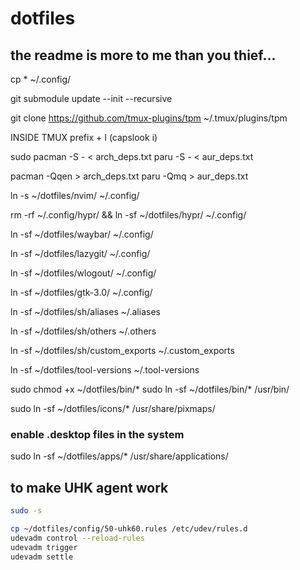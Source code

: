 # dotfiles

## the readme is more to me than you thief...

cp * ~/.config/

git submodule update --init --recursive

git clone https://github.com/tmux-plugins/tpm ~/.tmux/plugins/tpm

INSIDE TMUX
prefix + I (capslook i)

sudo pacman -S - < arch_deps.txt
paru -S - < aur_deps.txt

pacman -Qqen > arch_deps.txt
paru -Qmq > aur_deps.txt

ln -s ~/dotfiles/nvim/ ~/.config/

rm -rf ~/.config/hypr/ && ln -sf ~/dotfiles/hypr/ ~/.config/

ln -sf ~/dotfiles/waybar/ ~/.config/

ln -sf ~/dotfiles/lazygit/ ~/.config/

ln -sf ~/dotfiles/wlogout/ ~/.config/

ln -sf ~/dotfiles/gtk-3.0/ ~/.config/

ln -sf ~/dotfiles/sh/aliases ~/.aliases

ln -sf ~/dotfiles/sh/others ~/.others

ln -sf ~/dotfiles/sh/custom_exports ~/.custom_exports

ln -sf ~/dotfiles/tool-versions ~/.tool-versions


sudo chmod +x ~/dotfiles/bin/*
sudo ln -sf ~/dotfiles/bin/* /usr/bin/

sudo ln -sf ~/dotfiles/icons/* /usr/share/pixmaps/ 

### enable .desktop files in the system
sudo ln -sf ~/dotfiles/apps/* /usr/share/applications/

## to make UHK agent work

```bash
sudo -s

cp ~/dotfiles/config/50-uhk60.rules /etc/udev/rules.d
udevadm control --reload-rules
udevadm trigger
udevadm settle
```
```
```
